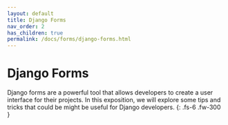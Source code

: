 ```yaml
---
layout: default
title: Django Forms
nav_order: 2
has_children: true
permalink: /docs/forms/django-forms.html
---
```


# Django Forms

Django forms are a powerful tool that allows developers to create a user interface for their projects. In this exposition, we will explore some tips and tricks that could be might be useful for Django developers.
{: .fs-6 .fw-300 }